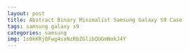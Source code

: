 ```yaml
---
layout: post
title: Abstract Binary Minimalist Samsung Galaxy S9 Case
tags: samsung galaxy s9
categories: samsung
img: 1s0kKRjQFwg4sxNzRbZGlibQUGmNokJ4Y
---
```

